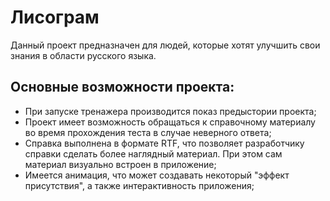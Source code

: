 # Лисограм
Данный проект предназначен для людей, которые хотят улучшить свои знания в области русского языка.

## Основные возможности проекта:
 * При запуске тренажера производится показ предыстории проекта;
 * Проект имеет возможность обращаться к справочному материалу во время прохождения теста в случае неверного ответа;
 * Справка выполнена в формате RTF, что позволяет разработчику справки сделать более наглядный материал. При этом сам материал визуально встроен в приложение; 
 * Имеется анимация, что может создавать некоторый "эффект присутствия", а также интерактивность приложения;
